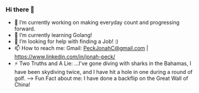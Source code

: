 ### Hi there 👋



- 🔭 I’m currently working on making everyday count and progressing forward.
- 🌱 I’m currently learning Golang!
- 🤔 I’m looking for help with finding a Job! :)
- 📫 How to reach me: Gmail: PeckJonahC@gmail.com | https://www.linkedin.com/in/jonah-peck/
- ⚡ Two Truths and A Lie: ...I've gone diving with sharks in the Bahamas, I have been skydiving twice, and I have hit a hole in one during a round of golf.
--> Fun Fact about me: I have done a backflip on the Great Wall of China!
